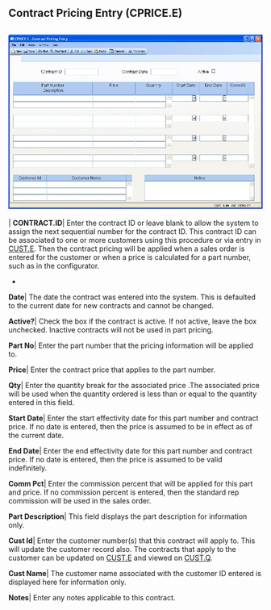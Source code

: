 ## Contract Pricing Entry (CPRICE.E)
<PageHeader />

##

![](./CPRICE-E-1.jpg)

| **CONTRACT.ID**|  Enter the contract ID or leave blank to allow the system
to assign the next sequential number for the contract ID. This contract ID can
be associated to one or more customers using this procedure or via entry in
[CUST.E](../CUST-E/README.md). Then the contract pricing will be applied when a sales
order is entered for the customer or when a price is calculated for a part
number, such as in the configurator.

-  
**Date**|  The date the contract was entered into the system. This is
defaulted to the current date for new contracts and cannot be changed.

**Active?**|  Check the box if the contract is active. If not active, leave
the box unchecked. Inactive contracts will not be used in part pricing.

**Part No**|  Enter the part number that the pricing information will be
applied to.

**Price**|  Enter the contract price that applies to the part number.

**Qty**|  Enter the quantity break for the associated price .The associated
price will be used when the quantity ordered is less than or equal to the
quantity entered in this field.

**Start Date**|  Enter the start effectivity date for this part number and
contract price. If no date is entered, then the price is assumed to be in
effect as of the current date.

**End Date**|  Enter the end effectivity date for this part number and
contract price. If no date is entered, then the price is assumed to be valid
indefinitely.

**Comm Pct**|  Enter the commission percent that will be applied for this part
and price. If no commission percent is entered, then the standard rep
commission will be used in the sales order.

**Part Description**|  This field displays the part description for
information only.

**Cust Id**|  Enter the customer number(s) that this contract will apply to.
This will update the customer record also. The contracts that apply to the
customer can be updated on [CUST.E](../CUST-E/README.md) and viewed on
[CUST.Q](../CUST-Q/README.md).

**Cust Name**|  The customer name associated with the customer ID entered is
displayed here for information only.

**Notes**|  Enter any notes applicable to this contract.


<badge text= "Version 8.10.57 " vertical="middle" />

<PageFooter />
